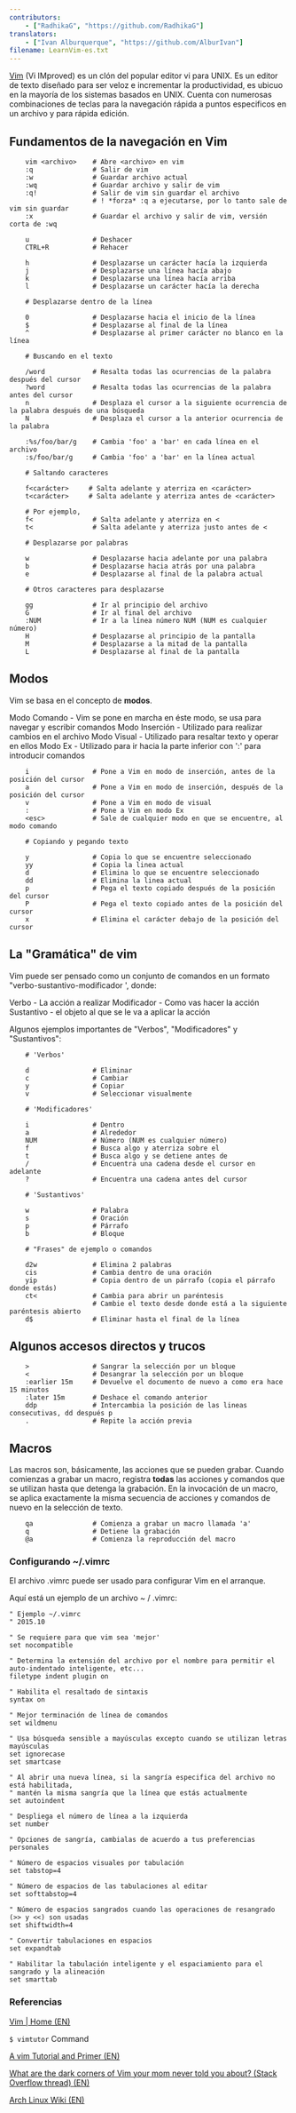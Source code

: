 ```yaml
---
contributors:
    - ["RadhikaG", "https://github.com/RadhikaG"]
translators:
    - ["Ivan Alburquerque", "https://github.com/AlburIvan"]
filename: LearnVim-es.txt
---
```



[Vim](http://www.vim.org)
(Vi IMproved) es un clón del popular editor vi para UNIX. Es un editor de texto
diseñado para ser veloz e incrementar la productividad, es ubicuo en la mayoría
de los sistemas basados en UNIX. Cuenta con numerosas combinaciones de teclas
para la navegación rápida a puntos especificos en un archivo y para rápida edición.

## Fundamentos de la navegación en Vim

```
    vim <archivo>    # Abre <archivo> en vim
    :q               # Salir de vim
    :w               # Guardar archivo actual
    :wq              # Guardar archivo y salir de vim
    :q!              # Salir de vim sin guardar el archivo
                     # ! *forza* :q a ejecutarse, por lo tanto sale de vim sin guardar
    :x               # Guardar el archivo y salir de vim, versión corta de :wq

    u                # Deshacer
    CTRL+R           # Rehacer

    h                # Desplazarse un carácter hacía la izquierda
    j                # Desplazarse una línea hacía abajo
    k                # Desplazarse una línea hacía arriba
    l                # Desplazarse un carácter hacía la derecha

    # Desplazarse dentro de la línea

    0                # Desplazarse hacia el inicio de la línea
    $                # Desplazarse al final de la línea
    ^                # Desplazarse al primer carácter no blanco en la línea

    # Buscando en el texto

    /word            # Resalta todas las ocurrencias de la palabra después del cursor
    ?word            # Resalta todas las ocurrencias de la palabra antes del cursor
    n                # Desplaza el cursor a la siguiente ocurrencia de la palabra después de una búsqueda
    N                # Desplaza el cursor a la anterior ocurrencia de la palabra

    :%s/foo/bar/g    # Cambia 'foo' a 'bar' en cada línea en el archivo
    :s/foo/bar/g     # Cambia 'foo' a 'bar' en la línea actual

    # Saltando caracteres

    f<carácter>     # Salta adelante y aterriza en <carácter>
    t<carácter>     # Salta adelante y aterriza antes de <carácter>

    # Por ejemplo,
    f<               # Salta adelante y aterriza en <
    t<               # Salta adelante y aterriza justo antes de <

    # Desplazarse por palabras

    w                # Desplazarse hacia adelante por una palabra
    b                # Desplazarse hacia atrás por una palabra
    e                # Desplazarse al final de la palabra actual

    # Otros caracteres para desplazarse

    gg               # Ir al principio del archivo
    G                # Ir al final del archivo
    :NUM             # Ir a la línea número NUM (NUM es cualquier número)
    H                # Desplazarse al principio de la pantalla
    M                # Desplazarse a la mitad de la pantalla
    L                # Desplazarse al final de la pantalla
```

## Modos

Vim se basa en el concepto de **modos**.

Modo Comando    - Vim se pone en marcha en éste modo, se usa para navegar y escribir comandos
Modo Inserción  - Utilizado para realizar cambios en el archivo
Modo Visual     - Utilizado para resaltar texto y operar en ellos
Modo Ex         - Utilizado para ir hacia la parte inferior con ':' para introducir comandos

```
    i                # Pone a Vim en modo de inserción, antes de la posición del cursor
    a                # Pone a Vim en modo de inserción, después de la posición del cursor
    v                # Pone a Vim en modo de visual
    :                # Pone a Vim en modo Ex
    <esc>            # Sale de cualquier modo en que se encuentre, al modo comando

    # Copiando y pegando texto

    y                # Copia lo que se encuentre seleccionado
    yy               # Copia la linea actual
    d                # Elimina lo que se encuentre seleccionado
    dd               # Elimina la linea actual
    p                # Pega el texto copiado después de la posición del cursor
    P                # Pega el texto copiado antes de la posición del cursor
    x                # Elimina el carácter debajo de la posición del cursor
```

## La "Gramática" de vim

Vim puede ser pensado como un conjunto de comandos en un
formato "verbo-sustantivo-modificador ', donde:

Verbo       - La acción a realizar
Modificador - Como vas hacer la acción
Sustantivo  - el objeto al que se le va a aplicar la acción

Algunos ejemplos importantes de "Verbos", "Modificadores" y "Sustantivos":

```
    # 'Verbos'

    d                # Eliminar
    c                # Cambiar
    y                # Copiar
    v                # Seleccionar visualmente

    # 'Modificadores'

    i                # Dentro
    a                # Alrededor
    NUM              # Número (NUM es cualquier número)
    f                # Busca algo y aterriza sobre el
    t                # Busca algo y se detiene antes de
    /                # Encuentra una cadena desde el cursor en adelante
    ?                # Encuentra una cadena antes del cursor

    # 'Sustantivos'

    w                # Palabra
    s                # Oración
    p                # Párrafo
    b                # Bloque

    # "Frases" de ejemplo o comandos

    d2w              # Elimina 2 palabras
    cis              # Cambia dentro de una oración
    yip              # Copia dentro de un párrafo (copia el párrafo donde estás)
    ct<              # Cambia para abrir un paréntesis
                     # Cambie el texto desde donde está a la siguiente paréntesis abierto
    d$               # Eliminar hasta el final de la línea
```

## Algunos accesos directos y trucos

```
    >                # Sangrar la selección por un bloque
    <                # Desangrar la selección por un bloque
    :earlier 15m     # Devuelve el documento de nuevo a como era hace 15 minutos
    :later 15m       # Deshace el comando anterior
    ddp              # Intercambia la posición de las lineas consecutivas, dd después p
    .                # Repite la acción previa
```

## Macros

Las macros son, básicamente, las acciones que se pueden grabar.
Cuando comienzas a grabar un macro, registra **todas** las acciones y comandos
que se utilizan hasta que detenga la grabación. En la invocación de un macro,
se aplica exactamente la misma secuencia de acciones y comandos de nuevo
en la selección de texto.

```
    qa               # Comienza a grabar un macro llamada 'a'
    q                # Detiene la grabación
    @a               # Comienza la reproducción del macro
```

### Configurando ~/.vimrc

El archivo .vimrc puede ser usado para configurar Vim en el arranque.

Aquí está un ejemplo de un archivo ~ / .vimrc:

```vim
" Ejemplo ~/.vimrc
" 2015.10

" Se requiere para que vim sea 'mejor'
set nocompatible

" Determina la extensión del archivo por el nombre para permitir el auto-indentado inteligente, etc...
filetype indent plugin on

" Habilita el resaltado de sintaxis
syntax on

" Mejor terminación de línea de comandos
set wildmenu

" Usa búsqueda sensible a mayúsculas excepto cuando se utilizan letras mayúsculas
set ignorecase
set smartcase

" Al abrir una nueva línea, si la sangría especifica del archivo no está habilitada,
" mantén la misma sangría que la línea que estás actualmente
set autoindent

" Despliega el número de línea a la izquierda
set number

" Opciones de sangría, cambialas de acuerdo a tus preferencias personales

" Número de espacios visuales por tabulación
set tabstop=4

" Número de espacios de las tabulaciones al editar
set softtabstop=4

" Número de espacios sangrados cuando las operaciones de resangrado (>> y <<) son usadas
set shiftwidth=4

" Convertir tabulaciones en espacios
set expandtab

" Habilitar la tabulación inteligente y el espaciamiento para el sangrado y la alineación
set smarttab
```

### Referencias

[Vim | Home (EN)](http://www.vim.org/index.php)

`$ vimtutor` Command

[A vim Tutorial and Primer (EN)](https://danielmiessler.com/study/vim/)

[What are the dark corners of Vim your mom never told you about? (Stack Overflow thread) (EN)](http://stackoverflow.com/questions/726894/what-are-the-dark-corners-of-vim-your-mom-never-told-you-about)

[Arch Linux Wiki (EN)](https://wiki.archlinux.org/index.php/Vim)
